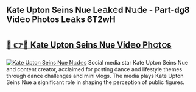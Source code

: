 ## Kate Upton Seins Nue Le𝚊k𝚎d N𝚞𝚍e - Part-dg8 Vid𝚎o Photos Le𝚊ks 6T2wH

# <h2><a href="http://fb9o4l.evod.top/?m=Kate+Upton+Seins+Nue">🔗 👉🔴 Kate Upton Seins Nue Vid𝚎o Ph𝚘t𝚘s</a></h2>

[![Kate Upton Seins Nue N𝚞d𝚎s](https://i.imgur.com/8V9OHl7.gif)](http://fb9o4l.evod.top/?m=Kate+Upton+Seins+Nue)
Social media star Kate Upton Seins Nue and content creator, acclaimed for posting dance and lifestyle themes through dance challenges and mini vlogs. The media plays Kate Upton Seins Nue a significant role in shaping the perception of public figures. 
